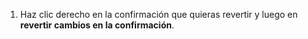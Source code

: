 1. Haz clic derecho en la confirmación que quieras revertir y luego en **revertir cambios en la confirmación**.
